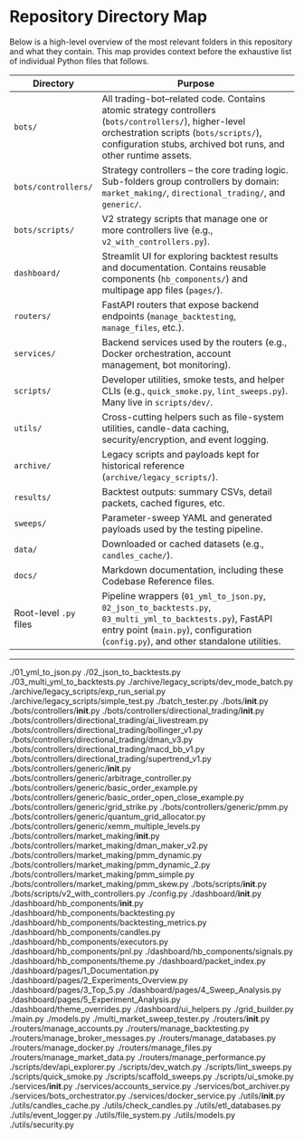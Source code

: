 # Repository Directory Map

Below is a high-level overview of the most relevant folders in this repository and what they contain.  This map provides context before the exhaustive list of individual Python files that follows.

| Directory | Purpose |
|-----------|---------|
| `bots/` | All trading-bot–related code.  Contains atomic strategy controllers (`bots/controllers/`), higher-level orchestration scripts (`bots/scripts/`), configuration stubs, archived bot runs, and other runtime assets. |
| `bots/controllers/` | Strategy controllers – the core trading logic.  Sub-folders group controllers by domain: `market_making/`, `directional_trading/`, and `generic/`. |
| `bots/scripts/` | V2 strategy scripts that manage one or more controllers live (e.g., `v2_with_controllers.py`). |
| `dashboard/` | Streamlit UI for exploring backtest results and documentation.  Contains reusable components (`hb_components/`) and multipage app files (`pages/`). |
| `routers/` | FastAPI routers that expose backend endpoints (`manage_backtesting`, `manage_files`, etc.). |
| `services/` | Backend services used by the routers (e.g., Docker orchestration, account management, bot monitoring). |
| `scripts/` | Developer utilities, smoke tests, and helper CLIs (e.g., `quick_smoke.py`, `lint_sweeps.py`).  Many live in `scripts/dev/`. |
| `utils/` | Cross-cutting helpers such as file-system utilities, candle-data caching, security/encryption, and event logging. |
| `archive/` | Legacy scripts and payloads kept for historical reference (`archive/legacy_scripts/`). |
| `results/` | Backtest outputs: summary CSVs, detail packets, cached figures, etc. |
| `sweeps/` | Parameter-sweep YAML and generated payloads used by the testing pipeline. |
| `data/` | Downloaded or cached datasets (e.g., `candles_cache/`). |
| `docs/` | Markdown documentation, including these Codebase Reference files. |
| Root-level `.py` files | Pipeline wrappers (`01_yml_to_json.py`, `02_json_to_backtests.py`, `03_multi_yml_to_backtests.py`), FastAPI entry point (`main.py`), configuration (`config.py`), and other standalone utilities. |

---

./01_yml_to_json.py
./02_json_to_backtests.py
./03_multi_yml_to_backtests.py
./archive/legacy_scripts/dev_mode_batch.py
./archive/legacy_scripts/exp_run_serial.py
./archive/legacy_scripts/simple_test.py
./batch_tester.py
./bots/__init__.py
./bots/controllers/__init__.py
./bots/controllers/directional_trading/__init__.py
./bots/controllers/directional_trading/ai_livestream.py
./bots/controllers/directional_trading/bollinger_v1.py
./bots/controllers/directional_trading/dman_v3.py
./bots/controllers/directional_trading/macd_bb_v1.py
./bots/controllers/directional_trading/supertrend_v1.py
./bots/controllers/generic/__init__.py
./bots/controllers/generic/arbitrage_controller.py
./bots/controllers/generic/basic_order_example.py
./bots/controllers/generic/basic_order_open_close_example.py
./bots/controllers/generic/grid_strike.py
./bots/controllers/generic/pmm.py
./bots/controllers/generic/quantum_grid_allocator.py
./bots/controllers/generic/xemm_multiple_levels.py
./bots/controllers/market_making/__init__.py
./bots/controllers/market_making/dman_maker_v2.py
./bots/controllers/market_making/pmm_dynamic.py
./bots/controllers/market_making/pmm_dynamic_2.py
./bots/controllers/market_making/pmm_simple.py
./bots/controllers/market_making/pmm_skew.py
./bots/scripts/__init__.py
./bots/scripts/v2_with_controllers.py
./config.py
./dashboard/__init__.py
./dashboard/hb_components/__init__.py
./dashboard/hb_components/backtesting.py
./dashboard/hb_components/backtesting_metrics.py
./dashboard/hb_components/candles.py
./dashboard/hb_components/executors.py
./dashboard/hb_components/pnl.py
./dashboard/hb_components/signals.py
./dashboard/hb_components/theme.py
./dashboard/packet_index.py
./dashboard/pages/1_Documentation.py
./dashboard/pages/2_Experiments_Overview.py
./dashboard/pages/3_Top_5.py
./dashboard/pages/4_Sweep_Analysis.py
./dashboard/pages/5_Experiment_Analysis.py
./dashboard/theme_overrides.py
./dashboard/ui_helpers.py
./grid_builder.py
./main.py
./models.py
./multi_market_sweep_tester.py
./routers/__init__.py
./routers/manage_accounts.py
./routers/manage_backtesting.py
./routers/manage_broker_messages.py
./routers/manage_databases.py
./routers/manage_docker.py
./routers/manage_files.py
./routers/manage_market_data.py
./routers/manage_performance.py
./scripts/dev/api_explorer.py
./scripts/dev_watch.py
./scripts/lint_sweeps.py
./scripts/quick_smoke.py
./scripts/scaffold_sweeps.py
./scripts/ui_smoke.py
./services/__init__.py
./services/accounts_service.py
./services/bot_archiver.py
./services/bots_orchestrator.py
./services/docker_service.py
./utils/__init__.py
./utils/candles_cache.py
./utils/check_candles.py
./utils/etl_databases.py
./utils/event_logger.py
./utils/file_system.py
./utils/models.py
./utils/security.py
